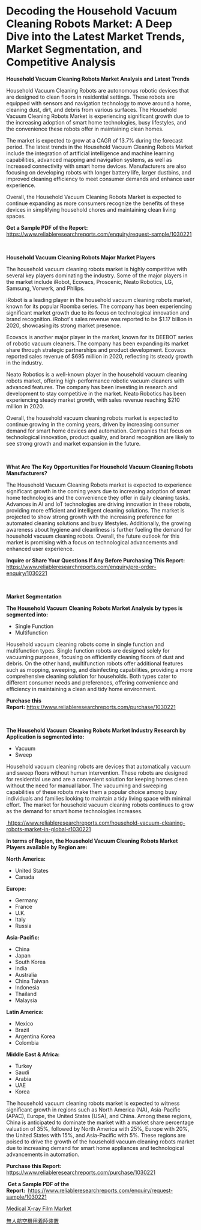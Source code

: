 <p><h1>Decoding the Household Vacuum Cleaning Robots Market: A Deep Dive into the Latest Market Trends, Market Segmentation, and Competitive Analysis</h1></p><p><strong>Household Vacuum Cleaning Robots Market Analysis and Latest Trends</strong></p>
<p><p>Household Vacuum Cleaning Robots are autonomous robotic devices that are designed to clean floors in residential settings. These robots are equipped with sensors and navigation technology to move around a home, cleaning dust, dirt, and debris from various surfaces. The Household Vacuum Cleaning Robots Market is experiencing significant growth due to the increasing adoption of smart home technologies, busy lifestyles, and the convenience these robots offer in maintaining clean homes.</p><p>The market is expected to grow at a CAGR of 13.7% during the forecast period. The latest trends in the Household Vacuum Cleaning Robots Market include the integration of artificial intelligence and machine learning capabilities, advanced mapping and navigation systems, as well as increased connectivity with smart home devices. Manufacturers are also focusing on developing robots with longer battery life, larger dustbins, and improved cleaning efficiency to meet consumer demands and enhance user experience.</p><p>Overall, the Household Vacuum Cleaning Robots Market is expected to continue expanding as more consumers recognize the benefits of these devices in simplifying household chores and maintaining clean living spaces.</p></p>
<p><strong>Get a Sample PDF of the Report:&nbsp;</strong> <a href="https://www.reliableresearchreports.com/enquiry/request-sample/1030221">https://www.reliableresearchreports.com/enquiry/request-sample/1030221</a></p>
<p>&nbsp;</p>
<p><strong>Household Vacuum Cleaning Robots Major Market Players</strong></p>
<p><p>The household vacuum cleaning robots market is highly competitive with several key players dominating the industry. Some of the major players in the market include iRobot, Ecovacs, Proscenic, Neato Robotics, LG, Samsung, Vorwerk, and Philips.</p><p>iRobot is a leading player in the household vacuum cleaning robots market, known for its popular Roomba series. The company has been experiencing significant market growth due to its focus on technological innovation and brand recognition. iRobot's sales revenue was reported to be $1.17 billion in 2020, showcasing its strong market presence.</p><p>Ecovacs is another major player in the market, known for its DEEBOT series of robotic vacuum cleaners. The company has been expanding its market share through strategic partnerships and product development. Ecovacs reported sales revenue of $695 million in 2020, reflecting its steady growth in the industry.</p><p>Neato Robotics is a well-known player in the household vacuum cleaning robots market, offering high-performance robotic vacuum cleaners with advanced features. The company has been investing in research and development to stay competitive in the market. Neato Robotics has been experiencing steady market growth, with sales revenue reaching $210 million in 2020.</p><p>Overall, the household vacuum cleaning robots market is expected to continue growing in the coming years, driven by increasing consumer demand for smart home devices and automation. Companies that focus on technological innovation, product quality, and brand recognition are likely to see strong growth and market expansion in the future.</p></p>
<p>&nbsp;</p>
<p><strong>What Are The Key Opportunities For Household Vacuum Cleaning Robots Manufacturers?</strong></p>
<p><p>The Household Vacuum Cleaning Robots market is expected to experience significant growth in the coming years due to increasing adoption of smart home technologies and the convenience they offer in daily cleaning tasks. Advances in AI and IoT technologies are driving innovation in these robots, providing more efficient and intelligent cleaning solutions. The market is projected to show strong growth with the increasing preference for automated cleaning solutions and busy lifestyles. Additionally, the growing awareness about hygiene and cleanliness is further fueling the demand for household vacuum cleaning robots. Overall, the future outlook for this market is promising with a focus on technological advancements and enhanced user experience.</p></p>
<p><strong>Inquire or Share Your Questions If Any Before Purchasing This Report:</strong> <a href="https://www.reliableresearchreports.com/enquiry/pre-order-enquiry/1030221">https://www.reliableresearchreports.com/enquiry/pre-order-enquiry/1030221</a></p>
<p>&nbsp;</p>
<p><strong>Market Segmentation</strong></p>
<p><strong>The Household Vacuum Cleaning Robots Market Analysis by types is segmented into:</strong></p>
<p><ul><li>Single Function</li><li>Multifunction</li></ul></p>
<p><p>Household vacuum cleaning robots come in single function and multifunction types. Single function robots are designed solely for vacuuming purposes, focusing on efficiently cleaning floors of dust and debris. On the other hand, multifunction robots offer additional features such as mopping, sweeping, and disinfecting capabilities, providing a more comprehensive cleaning solution for households. Both types cater to different consumer needs and preferences, offering convenience and efficiency in maintaining a clean and tidy home environment.</p></p>
<p><strong>Purchase this Report:&nbsp;</strong><a href="https://www.reliableresearchreports.com/purchase/1030221">https://www.reliableresearchreports.com/purchase/1030221</a></p>
<p>&nbsp;</p>
<p><strong>The Household Vacuum Cleaning Robots Market Industry Research by Application is segmented into:</strong></p>
<p><ul><li>Vacuum</li><li>Sweep</li></ul></p>
<p><p>Household vacuum cleaning robots are devices that automatically vacuum and sweep floors without human intervention. These robots are designed for residential use and are a convenient solution for keeping homes clean without the need for manual labor. The vacuuming and sweeping capabilities of these robots make them a popular choice among busy individuals and families looking to maintain a tidy living space with minimal effort. The market for household vacuum cleaning robots continues to grow as the demand for smart home technologies increases.</p></p>
<p><a href="https://www.reliableresearchreports.com/household-vacuum-cleaning-robots-market-in-global-r1030221">&nbsp;https://www.reliableresearchreports.com/household-vacuum-cleaning-robots-market-in-global-r1030221</a></p>
<p><strong>In terms of Region, the Household Vacuum Cleaning Robots Market Players available by Region are:</strong></p>
<p>
    <p> <strong> North America: </strong>
        <ul>
            <li>United States</li>
            <li>Canada</li>
        </ul>
        </p> 
    <p> <strong> Europe: </strong>
        <ul>
            <li>Germany</li>
            <li>France</li>
            <li>U.K.</li>
            <li>Italy</li>
            <li>Russia</li>
        </ul>
        </p> 
    <p> <strong> Asia-Pacific: </strong>
        <ul>
            <li>China</li>
            <li>Japan</li>
            <li>South Korea</li>
            <li>India</li>
            <li>Australia</li>
            <li>China Taiwan</li>
            <li>Indonesia</li>
            <li>Thailand</li>
            <li>Malaysia</li>
        </ul>
        </p> 
    <p> <strong> Latin America: </strong>
        <ul>
            <li>Mexico</li>
            <li>Brazil</li>
            <li>Argentina Korea</li>
            <li>Colombia</li>
        </ul>
        </p> 
    <p> <strong> Middle East & Africa: </strong>
        <ul>
            <li>Turkey</li>
            <li>Saudi</li>
            <li>Arabia</li>
            <li>UAE</li>
            <li>Korea</li>
        </ul>
    </p>
    </p>
<p><p>The household vacuum cleaning robots market is expected to witness significant growth in regions such as North America (NA), Asia-Pacific (APAC), Europe, the United States (USA), and China. Among these regions, China is anticipated to dominate the market with a market share percentage valuation of 35%, followed by North America with 25%, Europe with 20%, the United States with 15%, and Asia-Pacific with 5%. These regions are poised to drive the growth of the household vacuum cleaning robots market due to increasing demand for smart home appliances and technological advancements in automation.</p></p>
<p><strong>Purchase this Report: </strong><a href="https://www.reliableresearchreports.com/purchase/1030221">https://www.reliableresearchreports.com/purchase/1030221</a></p>
<p>&nbsp;<strong>Get a Sample PDF of the Report:&nbsp;&nbsp;</strong><a href="https://www.reliableresearchreports.com/enquiry/request-sample/1030221">https://www.reliableresearchreports.com/enquiry/request-sample/1030221</a></p>
<p><strong></strong></p>
<p><p><a href="https://github.com/RickHolmes3/Market-Research-Report-List-5/blob/main/medical-x-ray-film-market.md">Medical X-ray Film Market</a></p><p><a href="https://github.com/zekaoe592392/Market-Research-Report-List-2/blob/main/108298885106.md">無人航空機用着陸装置</a></p></p>